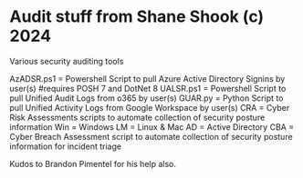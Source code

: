 # Audit stuff from Shane Shook (c) 2024

Various security auditing tools

AzADSR.ps1 = Powershell Script to pull Azure Active Directory Signins by user(s) #requires POSH 7 and DotNet 8
UALSR.ps1 = Powershell Script to pull Unified Audit Logs from o365 by user(s)
GUAR.py = Python Script to pull Unified Activity Logs from Google Workspace by user(s)
CRA = Cyber Risk Assessments scripts to automate collection of security posture information 
  Win = Windows
  LM = Linux & Mac
  AD = Active Directory 
CBA = Cyber Breach Assessment script to automate collection of security posture information for incident triage

Kudos to Brandon Pimentel for his help also.
